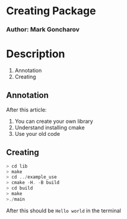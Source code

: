 # Creating Package 

### Author: Mark Goncharov

Description
===========
1. Annotation
2. Creating

Annotation
----------
After this article:
1. You can create your own library
2. Understand installing cmake 
3. Use your old code

Creating
--------
```cpp
> cd lib
> make
> cd ../example_use
> cmake -H. -B build
> cd build
> make
>./main
```

After this should be ```Hello world``` in the terminal